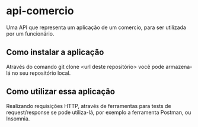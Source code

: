 # api-comercio
Uma API que representa um aplicação de um comercio, para ser utilizada por um funcionário.

## Como instalar a aplicação
Através do comando git clone <url deste repositório> você pode armazena-lá no seu repositório local.

## Como utilizar essa aplicação
Realizando requisições HTTP, através de ferramentas para tests de request/response se pode utiliza-lá, por exemplo a ferramenta Postman, ou Insomnia.
